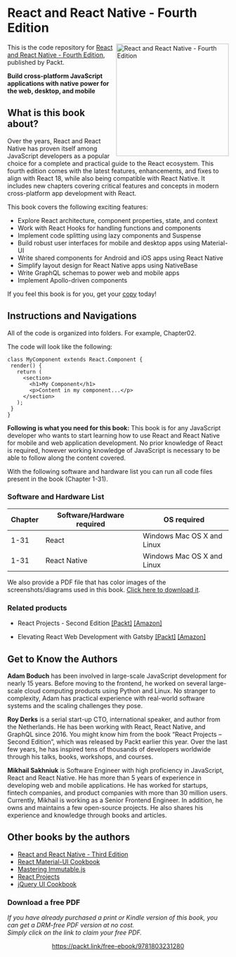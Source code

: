 # React and React Native - Fourth Edition

<a href="https://www.packtpub.com/product/react-and-react-native-fourth-edition/9781803231280"><img src="https://static.packt-cdn.com/products/9781803231280/cover/smaller" alt="React and React Native - Fourth Edition" height="256px" align="right"></a>

This is the code repository for [React and React Native - Fourth Edition](https://www.packtpub.com/product/react-and-react-native-fourth-edition/9781803231280), published by Packt.

**Build cross-platform JavaScript applications with native power for the web, desktop, and mobile**

## What is this book about?
Over the years, React and React Native has proven itself among JavaScript developers as a popular choice for a complete and practical guide to the React ecosystem. This fourth edition comes with the latest features, enhancements, and fixes to align with React 18, while also being compatible with React Native. It includes new chapters covering critical features and concepts in modern cross-platform app development with React.

This book covers the following exciting features:
* Explore React architecture, component properties, state, and context
* Work with React Hooks for handling functions and components
* Implement code splitting using lazy components and Suspense
* Build robust user interfaces for mobile and desktop apps using Material-UI
* Write shared components for Android and iOS apps using React Native
* Simplify layout design for React Native apps using NativeBase
* Write GraphQL schemas to power web and mobile apps
* Implement Apollo-driven components

If you feel this book is for you, get your [copy](https://www.amazon.com/React-Native-cross-platform-JavaScript-applications/dp/1803231289) today!


## Instructions and Navigations
All of the code is organized into folders. For example, Chapter02.

The code will look like the following:
```
class MyComponent extends React.Component {
 render() {
   return (
     <section>
       <h1>My Component</h1>
       <p>Content in my component...</p>
     </section>
   );
 }
}
```

**Following is what you need for this book:**
This book is for any JavaScript developer who wants to start learning how to use React and React Native for mobile and web application development. No prior knowledge of React is required, however working knowledge of JavaScript is necessary to be able to follow along the content covered.

With the following software and hardware list you can run all code files present in the book (Chapter 1-31).

### Software and Hardware List
| Chapter | Software/Hardware required | OS required |
| -------- | ------------------------------------ | ----------------------------------- |
| 1-31 | React | Windows Mac OS X and Linux  |
| 1-31 | React Native | Windows Mac OS X and Linux  |

We also provide a PDF file that has color images of the screenshots/diagrams used in this book. [Click here to download it](https://static.packt-cdn.com/downloads/9781803231280_ColorImages.pdf).

### Related products
* React Projects - Second Edition [[Packt]](https://www.packtpub.com/product/react-projects-second-edition/9781801070638) [[Amazon]](https://www.amazon.com/React-Projects-cross-platform-professional-developer/dp/1801070636)

* Elevating React Web Development with Gatsby [[Packt]](https://www.packtpub.com/product/elevating-react-web-development-with-gatsby-4/9781800209091) [[Amazon]](https://www.amazon.com/Elevating-React-Web-Development-Gatsby/dp/1800209096)


## Get to Know the Authors

**Adam Boduch**
has been involved in large-scale JavaScript development for nearly 15 years. Before moving to the frontend, he worked on several large-scale cloud computing products using Python and Linux. No stranger to complexity, Adam has practical experience with real-world software systems and the scaling challenges they pose.

**Roy Derks**
is a serial start-up CTO, international speaker, and author from the Netherlands. He has been working with React, React Native, and GraphQL since 2016. You might know him from the book “React Projects – Second Edition”, which was released by Packt earlier this year. Over the last few years, he has inspired tens of thousands of developers worldwide through his talks, books, workshops, and courses.

**Mikhail Sakhniuk**
is Software Engineer with high proficiency in JavaScript, React and React Native. He has more than 5 years of experience in developing web and mobile applications. He has worked for startups, fintech companies, and product companies with more than 30 million users. Currently, Mikhail is working as a Senior Frontend Engineer. In addition, he owns and maintains a few open-source projects. He also shares his experience and knowledge through books and articles.


## Other books by the authors
* [React and React Native - Third Edition](https://www.packtpub.com/product/react-and-react-native-third-edition/9781839211140)
* [React Material-UI Cookbook](https://www.packtpub.com/product/application-development/9781789615227)
* [Mastering Immutable.js](https://www.packtpub.com/product/web-development/9781788395113)
* [React Projects](https://www.packtpub.com/product/programming/9781789954937)
* [jQuery UI Cookbook](https://www.packtpub.com/product/web-development/9781782162186)
### Download a free PDF

 <i>If you have already purchased a print or Kindle version of this book, you can get a DRM-free PDF version at no cost.<br>Simply click on the link to claim your free PDF.</i>
<p align="center"> <a href="https://packt.link/free-ebook/9781803231280">https://packt.link/free-ebook/9781803231280 </a> </p>
